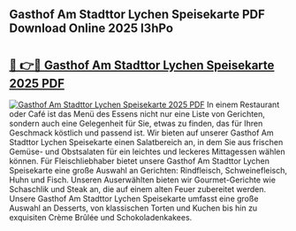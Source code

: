## Gasthof Am Stadttor Lychen Speisekarte PDF Download Online 2025 I3hPo

# <h2><a href="http://gc6s9eo.nevu.top/?p=Gasthof+Am+Stadttor+Lychen+Speisekarte">🔗 👉🔴 Gasthof Am Stadttor Lychen Speisekarte 2025 PDF</a></h2>

[![Gasthof Am Stadttor Lychen Speisekarte 2025 PDF](https://i.imgur.com/dBaPXMq.png)](http://gc6s9eo.nevu.top/?p=Gasthof+Am+Stadttor+Lychen+Speisekarte)
In einem Restaurant oder Café ist das Menü des Essens nicht nur eine Liste von Gerichten, sondern auch eine Gelegenheit für Sie, etwas zu finden, das für Ihren Geschmack köstlich und passend ist. Wir bieten auf unserer Gasthof Am Stadttor Lychen Speisekarte einen Salatbereich an, in dem Sie aus frischen Gemüse- und Obstsalaten für ein leichtes und leckeres Mittagessen wählen können. Für Fleischliebhaber bietet unsere Gasthof Am Stadttor Lychen Speisekarte eine große Auswahl an Gerichten: Rindfleisch, Schweinefleisch, Huhn und Fisch. Unseren Auserwählten bieten wir Gourmet-Gerichte wie Schaschlik und Steak an, die auf einem alten Feuer zubereitet werden. Unsere Gasthof Am Stadttor Lychen Speisekarte umfasst eine große Auswahl an Desserts, von klassischen Torten und Kuchen bis hin zu exquisiten Crème Brûlée und Schokoladenkakees.
